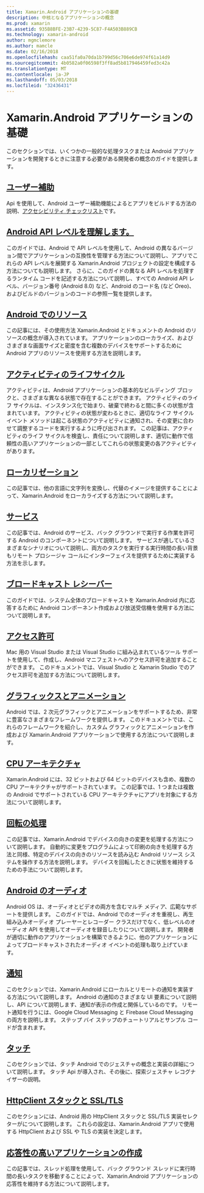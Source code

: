 ```yaml
---
title: Xamarin.Android アプリケーションの基礎
description: 中核となるアプリケーションの概念
ms.prod: xamarin
ms.assetid: 935B8BFE-23B7-4239-5C87-F4A503B889CB
ms.technology: xamarin-android
author: mgmclemore
ms.author: mamcle
ms.date: 02/16/2018
ms.openlocfilehash: caa51fa0a70da1b799d56c706e6de974f61a14d9
ms.sourcegitcommit: 4b0582a0f06598f3ff8ad5b817946459fed3c42a
ms.translationtype: MT
ms.contentlocale: ja-JP
ms.lasthandoff: 05/03/2018
ms.locfileid: "32436431"
---
```

# <a name="xamarinandroid-application-fundamentals"></a>Xamarin.Android アプリケーションの基礎

このセクションでは、いくつかの一般的な処理タスクまたは Android アプリケーションを開発するときに注意する必要がある開発者の概念のガイドを提供します。

## <a name="accessibilityandroidapp-fundamentalsaccessibilitymd"></a>[ユーザー補助](~/android/app-fundamentals/accessibility.md)

Api を使用して、Android ユーザー補助機能によるとアプリをビルドする方法の説明、[アクセシビリティ チェックリスト](~/cross-platform/app-fundamentals/accessibility.md)です。

##  <a name="understanding-android-api-levelsandroidapp-fundamentalsandroid-api-levelsmd"></a>[Android API レベルを理解します。](~/android/app-fundamentals/android-api-levels.md)

このガイドでは、Android で API レベルを使用して、Android の異なるバージョン間でアプリケーションの互換性を管理する方法について説明し、アプリでこれらの API レベルを展開する Xamarin.Android プロジェクトの設定を構成する方法についても説明します。 さらに、このガイドの異なる API レベルを処理するランタイム コードを記述する方法について説明し、すべての Android API レベル、バージョン番号 (Android 8.0) など、Android のコード名 (など Oreo)、およびビルドのバージョンのコードの参照一覧を提供します。



##  <a name="resources-in-androidandroidapp-fundamentalsresources-in-androidindexmd"></a>[Android でのリソース](~/android/app-fundamentals/resources-in-android/index.md)

この記事には、その使用方法 Xamarin.Android とドキュメントの Android のリソースの概念が導入されています。 アプリケーションのローカライズ、およびさまざまな画面サイズと密度を含む複数のデバイスをサポートするために Android アプリのリソースを使用する方法を説明します。




##  <a name="activity-lifecycleandroidapp-fundamentalsactivity-lifecycleindexmd"></a>[アクティビティのライフサイクル](~/android/app-fundamentals/activity-lifecycle/index.md)

アクティビティは、Android アプリケーションの基本的なビルディング ブロックと、さまざまな異なる状態で存在することができます。 アクティビティのライフ サイクルは、インスタンス化で始まり、破棄で終わると間に多くの状態が含まれています。 アクティビティの状態が変わるときに、適切なライフ サイクル イベント メソッドは起こる状態のアクティビティに通知され、その変更に合わせて調整するコードを実行するように呼び出されます。 この記事は、アクティビティのライフ サイクルを検査し、責任について説明します、適切に動作で信頼性の高いアプリケーションの一部としてこれらの状態変更の各アクティビティがあります。

##  <a name="localizationandroidapp-fundamentalslocalizationmd"></a>[ローカリゼーション](~/android/app-fundamentals/localization.md)

この記事では、他の言語に文字列を変換し、代替のイメージを提供することによって、Xamarin.Android をローカライズする方法について説明します。

## <a name="servicesandroidapp-fundamentalsservicesindexmd"></a>[サービス](~/android/app-fundamentals/services/index.md)

この記事では、Android のサービス、バック グラウンドで実行する作業を許可する Android のコンポーネントについて説明します。 サービスが適しているさまざまなシナリオについて説明し、両方のタスクを実行する実行時間の長い背景もリモート プロシージャ コールにインターフェイスを提供するために実装する方法を示します。

## <a name="broadcast-receiversandroidapp-fundamentalsbroadcast-receiversmd"></a>[ブロードキャスト レシーバー](~/android/app-fundamentals/broadcast-receivers.md)

このガイドでは、システム全体のブロードキャストを Xamarin.Android 内に応答するために Android コンポーネント作成および放送受信機を使用する方法について説明します。



##  <a name="permissionsandroidapp-fundamentalspermissionsmd"></a>[アクセス許可](~/android/app-fundamentals/permissions.md)

Mac 用の Visual Studio または Visual Studio に組み込まれているツール サポートを使用して、作成し、Android マニフェストへのアクセス許可を追加することができます。 このドキュメントでは、Visual Studio と Xamarin Studio でのアクセス許可を追加する方法について説明します。



##  <a name="graphics-and-animationandroidapp-fundamentalsgraphics-and-animationmd"></a>[グラフィックスとアニメーション](~/android/app-fundamentals/graphics-and-animation.md)

Android では、2 次元グラフィックとアニメーションをサポートするため、非常に豊富なさまざまなフレームワークを提供します。 このドキュメントでは、これらのフレームワークを紹介し、カスタム グラフィックとアニメーションを作成および Xamarin.Android アプリケーションで使用する方法について説明します。


##  <a name="cpu-architecturesandroidapp-fundamentalscpu-architecturesmd"></a>[CPU アーキテクチャ](~/android/app-fundamentals/cpu-architectures.md)

Xamarin.Android には、32 ビットおよび 64 ビットのデバイスも含め、複数の CPU アーキテクチャがサポートされています。 この記事では、1 つまたは複数の Android でサポートされている CPU アーキテクチャにアプリを対象にする方法について説明します。




##  <a name="handling-rotationandroidapp-fundamentalshandling-rotationmd"></a>[回転の処理](~/android/app-fundamentals/handling-rotation.md)

この記事では、Xamarin.Android でデバイスの向きの変更を処理する方法について説明します。 自動的に変更をプログラムによって印刷の向きを処理する方法と同様、特定のデバイスの向きのリソースを読み込む Android リソース システムを操作する方法を説明します。 デバイスを回転したときに状態を維持するための手法について説明します。



##  <a name="android-audioandroidapp-fundamentalsandroid-audiomd"></a>[Android のオーディオ](~/android/app-fundamentals/android-audio.md)

Android OS は、オーディオとビデオの両方を含むマルチ メディア、広範なサポートを提供します。 このガイドでは、Android でのオーディオを重視し、再生組み込みオーディオ プレーヤーとレコーダー クラスだけでなく、低レベルのオーディオ API を使用してオーディオを録音したりについて説明します。 開発者が適切に動作のアプリケーションを構築できるように、他のアプリケーションによってブロードキャストされたオーディオ イベントの処理も取り上げています。




##  <a name="notificationsandroidapp-fundamentalsnotificationsindexmd"></a>[通知](~/android/app-fundamentals/notifications/index.md)

このセクションでは、Xamarin.Android にローカルとリモートの通知を実装する方法について説明します。 Android の通知のさまざまな UI 要素について説明し、API について説明します、通知が表示の作成と関係しているのです。 リモート通知を行うには、Google Cloud Messaging と Firebase Cloud Messaging の両方を説明します。 ステップ バイ ステップのチュートリアルとサンプル コードが含まれます。



##  <a name="touchandroidapp-fundamentalstouchindexmd"></a>[タッチ](~/android/app-fundamentals/touch/index.md)

このセクションでは、タッチ Android でのジェスチャの概念と実装の詳細について説明します。 タッチ Api が導入され、その後に、探索ジェスチャ レコグナイザーの説明。



##  <a name="httpclient-stack-and-ssltlsandroidapp-fundamentalshttp-stackmd"></a>[HttpClient スタックと SSL/TLS](~/android/app-fundamentals/http-stack.md)

このセクションには、Android 用の HttpClient スタックと SSL/TLS 実装セレクターがについて説明します。 これらの設定は、Xamarin.Android アプリで使用する HttpClient および SSL や TLS の実装を決定します。


##  <a name="writing-responsive-applicationswriting-responsive-appsmd"></a>[応答性の高いアプリケーションの作成](writing-responsive-apps.md)

この記事では、スレッド処理を使用して、バック グラウンド スレッドに実行時間の長いタスクを移動することによって、Xamarin.Android アプリケーションの応答性を維持する方法について説明します。